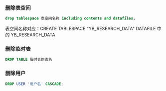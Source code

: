 ### 删除表空间
```sql
drop tablespace 表空间名称 including contents and datafiles;
```
表空间名称对应：CREATE TABLESPACE "YB_RESEARCH_DATA" DATAFILE 中的 YB_RESEARCH_DATA

### 删除临时表
```sql
DROP TABLE 临时表的表名
```

### 删除用户

```sql
DROP USER '用户名' CASCADE;
```
